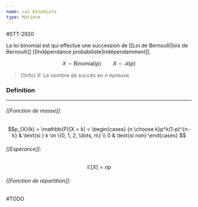 ```yaml
---
name: Loi binomiale
type: Matière
---
```

#STT-2920 

La loi binomial est qui effectue une succession de [[Loi de Bernoulli|lois de Bernoulli]] [[Indépendance probabiliste|indépendamment]].

$$X \sim \text{Binomial}(p) \qquad X \sim \mathcal{B}(p)$$

> [!Info]
> $X$: Le nombre de succès en $n$ épreuve

### Definition
---
###### [[Fonction de masse]]:
$$p_{X}(k) = \mathbb{P}[X = k] = 
\begin{cases}
{n \choose k}p^k(1-p)^{n-k} & \text{si } k \in \{0, 1, 2, \dots, n\} \\
0 & \text{si non}
\end{cases}
$$

###### [[Espérance]]:
$$\mathbb{E}[X] = np$$

###### [[Fonction de répartition]]:
#TODO 
